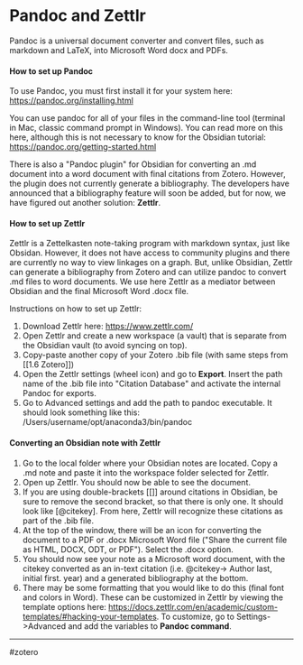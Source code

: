 # Pandoc and Zettlr


Pandoc is a universal document converter and convert files, such as markdown and LaTeX, into Microsoft Word docx and PDFs. 

#### How to set up Pandoc
To use Pandoc, you must first install it for your system here: https://pandoc.org/installing.html

You can use pandoc for all of your files in the command-line tool (terminal in Mac, classic command prompt in Windows). You can read more on this here, although this is not necessary to know for the Obsidian tutorial: https://pandoc.org/getting-started.html

There is also a "Pandoc plugin" for Obsidian for converting an .md document into a word document with final citations from Zotero. However, the plugin does not currently generate a bibliography. The developers have announced that a bibliography feature will soon be added, but for now, we have figured out another solution: **Zettlr**.

#### How to set up Zettlr

Zettlr is a Zettelkasten note-taking program with markdown syntax, just like Obsidan. However, it does not have access to community plugins and there are currently no way to view linkages on a graph. But, unlike Obsidian, Zettlr can generate a bibliography from Zotero and can utilize pandoc to convert .md files to word documents. We use here Zettlr as a mediator between Obsidian and the final Microsoft Word .docx file.

Instructions on how to set up Zettlr:
1. Download Zettlr here: https://www.zettlr.com/
2. Open Zettlr and create a new workspace (a vault) that is separate from the Obsidian vault (to avoid syncing on top).
3. Copy-paste another copy of your Zotero .bib file (with same steps from [[1.6 Zotero]])
4. Open the Zettlr settings (wheel icon) and go to **Export**. Insert the path name of the .bib file into "Citation Database" and activate the internal Pandoc for exports.
5. Go to Advanced settings and add the path to pandoc executable. It should look something like this: /Users/username/opt/anaconda3/bin/pandoc

####  Converting an Obsidian note with Zettlr
1. Go to the local folder where your Obsidian notes are located. Copy a .md note and paste it into the workspace folder selected for Zettlr.
2. Open up Zettlr. You should now be able to see the document.
3. If you are using double-brackets [[]] around citations in Obsidian, be sure to remove the second bracket, so that there is only one. It should look like [@citekey]. From here, Zettlr will recognize these citations as part of the .bib file.
4. At the top of the window, there will be an icon for converting the document to a PDF or .docx Microsoft Word file ("Share the current file as HTML, DOCX, ODT, or PDF"). Select the .docx option.
5. You should now see your note as a Microsoft word document, with the citekey converted as an in-text citation (i.e. @citekey-> Author last, initial first. year) and a generated bibliography at the bottom.
6. There may be some formatting that you would like to do this (final font and colors in Word). These can be customized in Zettlr by viewing the template options here: https://docs.zettlr.com/en/academic/custom-templates/#hacking-your-templates. To customize, go to Settings->Advanced and add the variables to **Pandoc command**.








---
#zotero